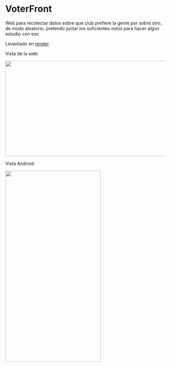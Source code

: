# VoterFront

Web para recolectar datos sobre que club prefiere la gente por sobre otro, de modo aleatorio, pretendo juntar los suficientes votos para hacer algun estudio con eso

Levantado en [render](https://mata-mata.onrender.com/)

Vista de la web: 

<img src="https://i.imgur.com/Rxw2eAh.png"  width="600" height="300">

Vista Android: 

<img src="https://i.imgur.com/1Ztv2f5.jpg"  width="300" height="600">
